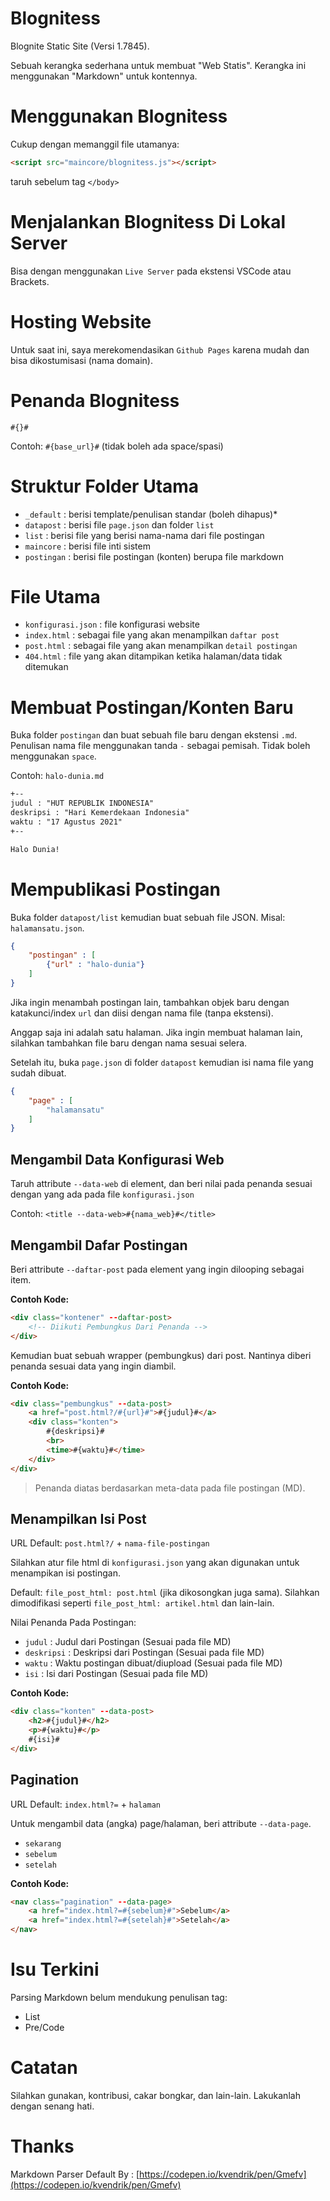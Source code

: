 # Blognitess
Blognite Static Site (Versi 1.7845).

Sebuah kerangka sederhana untuk membuat "Web Statis". Kerangka ini menggunakan "Markdown" untuk kontennya.

# Menggunakan Blognitess
Cukup dengan memanggil file utamanya:
```html
<script src="maincore/blognitess.js"></script>
```
taruh sebelum tag ```</body>```

# Menjalankan Blognitess Di Lokal Server
Bisa dengan menggunakan ```Live Server``` pada ekstensi VSCode atau Brackets.

# Hosting Website
Untuk saat ini, saya merekomendasikan ```Github Pages``` karena mudah dan bisa dikostumisasi (nama domain).

# Penanda Blognitess
```#{}#```

Contoh: ```#{base_url}#``` (tidak boleh ada space/spasi)

# Struktur Folder Utama
- ```_default``` : berisi template/penulisan standar (boleh dihapus)*
- ```datapost``` : berisi file ```page.json``` dan folder ```list```
- ```list``` : berisi file yang berisi nama-nama dari file postingan
- ```maincore``` : berisi file inti sistem
- ```postingan``` : berisi file postingan (konten) berupa file markdown

# File Utama
- ```konfigurasi.json``` : file konfigurasi website
- ```index.html``` : sebagai file yang akan menampilkan ```daftar post```
- ```post.html``` : sebagai file yang akan menampilkan ```detail postingan```
- ```404.html``` : file yang akan ditampikan ketika halaman/data tidak ditemukan

# Membuat Postingan/Konten Baru
Buka folder ```postingan``` dan buat sebuah file baru dengan ekstensi ```.md```.
Penulisan nama file menggunakan tanda ```-``` sebagai pemisah. Tidak boleh menggunakan ```space```.

Contoh: ```halo-dunia.md```
```md
+--
judul : "HUT REPUBLIK INDONESIA"
deskripsi : "Hari Kemerdekaan Indonesia"
waktu : "17 Agustus 2021"
+--

Halo Dunia!

```

# Mempublikasi Postingan
Buka folder ```datapost/list``` kemudian buat sebuah file JSON. Misal: ```halamansatu.json```.
```json
{
    "postingan" : [
        {"url" : "halo-dunia"}
    ]
}
```

Jika ingin menambah postingan lain, tambahkan objek baru dengan katakunci/index ```url``` dan diisi dengan nama file
(tanpa ekstensi).

Anggap saja ini adalah satu halaman. Jika ingin membuat halaman lain, silahkan tambahkan file baru dengan nama sesuai
selera.

Setelah itu, buka ```page.json``` di folder ```datapost``` kemudian isi nama file yang sudah dibuat.
```json
{
    "page" : [
        "halamansatu"
    ]
}
```

## Mengambil Data Konfigurasi Web
Taruh attribute ```--data-web``` di element, dan beri nilai pada penanda sesuai dengan yang ada pada file
```konfigurasi.json```

Contoh: ```<title --data-web>#{nama_web}#</title>```

## Mengambil Dafar Postingan
Beri attribute ```--daftar-post``` pada element yang ingin dilooping sebagai item.

**Contoh Kode:**
```html
<div class="kontener" --daftar-post>
    <!-- Diikuti Pembungkus Dari Penanda -->
</div>
```

Kemudian buat sebuah wrapper (pembungkus) dari post. Nantinya diberi penanda sesuai data yang ingin diambil.

**Contoh Kode:**
```html
<div class="pembungkus" --data-post>
    <a href="post.html?/#{url}#">#{judul}#</a>
    <div class="konten">
        #{deskripsi}#
        <br>
        <time>#{waktu}#</time>
    </div>
</div>
```

> Penanda diatas berdasarkan meta-data pada file postingan (MD).

## Menampilkan Isi Post
URL Default: ```post.html?/``` + ```nama-file-postingan```

Silahkan atur file html di ```konfigurasi.json``` yang akan digunakan untuk menampikan isi postingan.

Default: ```file_post_html: post.html``` (jika dikosongkan juga sama).
Silahkan dimodifikasi seperti ```file_post_html: artikel.html``` dan lain-lain.

Nilai Penanda Pada Postingan:
- ```judul``` : Judul dari Postingan (Sesuai pada file MD)
- ```deskripsi``` : Deskripsi dari Postingan (Sesuai pada file MD)
- ```waktu``` : Waktu postingan dibuat/diupload (Sesuai pada file MD)
- ```isi``` : Isi dari Postingan (Sesuai pada file MD)

**Contoh Kode:**
```html
<div class="konten" --data-post>
    <h2>#{judul}#</h2>
    <p>#{waktu}#</p>
    #{isi}#
</div>
```

## Pagination
URL Default: ```index.html?=``` + ```halaman```

Untuk mengambil data (angka) page/halaman, beri attribute ```--data-page```.
- ```sekarang```
- ```sebelum```
- ```setelah```

**Contoh Kode:**
```html
<nav class="pagination" --data-page>
    <a href="index.html?=#{sebelum}#">Sebelum</a>
    <a href="index.html?=#{setelah}#">Setelah</a>
</nav>
```

# Isu Terkini
Parsing Markdown belum mendukung penulisan tag:
- List
- Pre/Code

# Catatan
Silahkan gunakan, kontribusi, cakar bongkar, dan lain-lain. Lakukanlah dengan senang hati.

# Thanks
Markdown Parser Default By : [https://codepen.io/kvendrik/pen/Gmefv](https://codepen.io/kvendrik/pen/Gmefv)